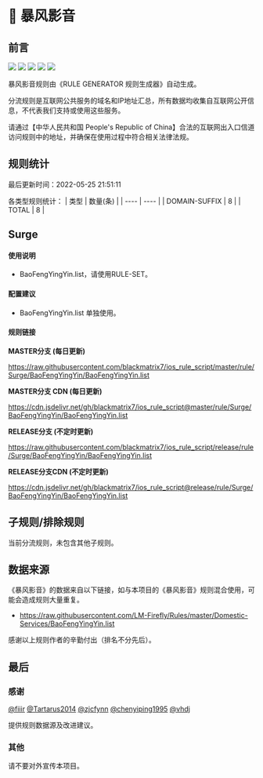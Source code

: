 # 🧸 暴风影音

## 前言

![](https://shields.io/badge/-移除重复规则-ff69b4) ![](https://shields.io/badge/-DOMAIN与DOMAIN--SUFFIX合并-green) ![](https://shields.io/badge/-DOMAIN--SUFFIX间合并-critical) ![](https://shields.io/badge/-DOMAIN--SUFFIX与DOMAIN--KEYWORD合并-blue) ![](https://shields.io/badge/-IP--CIDR(6)合并-blueviolet) 

暴风影音规则由《RULE GENERATOR 规则生成器》自动生成。

分流规则是互联网公共服务的域名和IP地址汇总，所有数据均收集自互联网公开信息，不代表我们支持或使用这些服务。

请通过【中华人民共和国 People's Republic of China】合法的互联网出入口信道访问规则中的地址，并确保在使用过程中符合相关法律法规。

## 规则统计

最后更新时间：2022-05-25 21:51:11

各类型规则统计：
| 类型 | 数量(条)  | 
| ---- | ----  |
| DOMAIN-SUFFIX | 8  | 
| TOTAL | 8  | 


## Surge 

#### 使用说明
- BaoFengYingYin.list，请使用RULE-SET。

#### 配置建议
- BaoFengYingYin.list 单独使用。

#### 规则链接
**MASTER分支 (每日更新)**

https://raw.githubusercontent.com/blackmatrix7/ios_rule_script/master/rule/Surge/BaoFengYingYin/BaoFengYingYin.list

**MASTER分支 CDN (每日更新)**

https://cdn.jsdelivr.net/gh/blackmatrix7/ios_rule_script@master/rule/Surge/BaoFengYingYin/BaoFengYingYin.list

**RELEASE分支 (不定时更新)**

https://raw.githubusercontent.com/blackmatrix7/ios_rule_script/release/rule/Surge/BaoFengYingYin/BaoFengYingYin.list

**RELEASE分支CDN (不定时更新)**

https://cdn.jsdelivr.net/gh/blackmatrix7/ios_rule_script@release/rule/Surge/BaoFengYingYin/BaoFengYingYin.list

## 子规则/排除规则


当前分流规则，未包含其他子规则。

## 数据来源

《暴风影音》的数据来自以下链接，如与本项目的《暴风影音》规则混合使用，可能会造成规则大量重复。

- https://raw.githubusercontent.com/LM-Firefly/Rules/master/Domestic-Services/BaoFengYingYin.list


感谢以上规则作者的辛勤付出（排名不分先后）。

## 最后

### 感谢

[@fiiir](https://github.com/fiiir) [@Tartarus2014](https://github.com/Tartarus2014) [@zjcfynn](https://github.com/zjcfynn) [@chenyiping1995](https://github.com/chenyiping1995) [@vhdj](https://github.com/vhdj)

提供规则数据源及改进建议。

### 其他

请不要对外宣传本项目。